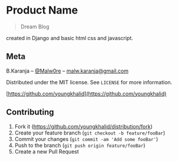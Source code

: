 # Product Name
> Dream Blog

created in Django and basic html css and javascript.

## Meta

B.Karanja – [@Malw0re](https://twitter.com/X_Malw0re) – malw.karanja@gmail.com

Distributed under the MIT license. See ``LICENSE`` for more information.

[https://github.com/youngkhalid](https://github.com/youngkhalid)

## Contributing

1. Fork it (<https://github.com/youngkhalid/distribution/fork>)
2. Create your feature branch (`git checkout -b feature/fooBar`)
3. Commit your changes (`git commit -am 'Add some fooBar'`)
4. Push to the branch (`git push origin feature/fooBar`)
5. Create a new Pull Request

[wiki]: https://github.com/youngkhalid/distribution/wiki
